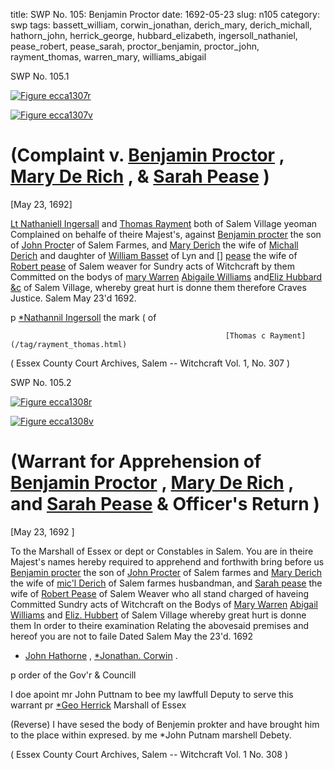 title: SWP No. 105: Benjamin Proctor
date: 1692-05-23
slug: n105
category: swp
tags: bassett_william, corwin_jonathan, derich_mary, derich_michall, hathorn_john, herrick_george, hubbard_elizabeth, ingersoll_nathaniel, pease_robert, pease_sarah, proctor_benjamin, proctor_john, rayment_thomas, warren_mary, williams_abigail




<div markdown class="doc" id="n105.1">

<div class="doc_id">SWP No. 105.1</div>


<span markdown class="figure">[![Figure ecca1307r](archives/ecca/thumb/ecca1307r.jpg)](archives/ecca/large/ecca1307r.jpg)</span>

<span markdown class="figure">[![Figure ecca1307v](archives/ecca/thumb/ecca1307v.jpg)](archives/ecca/large/ecca1307v.jpg)</span>

# (Complaint v. [Benjamin Proctor](/tag/proctor_benjamin.html) , [Mary De Rich](/tag/derich_mary.html) , & [Sarah Pease](/tag/pease_sarah.html) )

[May 23, 1692]

[Lt Nathaniell Ingersall](/tag/ingersoll_nathaniel.html) and [Thomas Rayment](/tag/rayment_thomas.html) both of Salem Village yeoman Complained on behalfe of theire Majest's, against [Benjamin procter](/tag/proctor_benjamin.html) the son of [John Procte](/tag/proctor_john.html)r of Salem Farmes, and [Mary Derich](/tag/derich_mary.html) the wife of [Michall Derich](/tag/derich_michall.html) and daughter of [William Basset](/tag/bassett_william.html) of Lyn and [] [pease](/tag/pease_sarah.html) the wife of [Robert pease](/tag/pease_robert.html) of Salem weaver for Sundry acts of Witchcraft by them Committed on the bodys of [mary Warren](/tag/warren_mary.html) [Abigaile Williams](/tag/williams_abigail.html) and[Eliz Hubbard &c](/tag/hubbard_elizabeth.html) of Salem Village, whereby great hurt is donne them therefore Craves Justice.
Salem  May 23'd 1692. 

p [*Nathannil Ingersoll](/tag/ingersoll_nathaniel.html) the mark ( of 

                                                    [Thomas c Rayment](/tag/rayment_thomas.html) 

( Essex County Court Archives, Salem -- Witchcraft Vol. 1, No. 307 )

</div>



<div markdown class="doc" id="n105.2">

<div class="doc_id">SWP No. 105.2</div>


<span markdown class="figure">[![Figure ecca1308r](archives/ecca/thumb/ecca1308r.jpg)](archives/ecca/large/ecca1308r.jpg)</span>

<span markdown class="figure">[![Figure ecca1308v](archives/ecca/thumb/ecca1308v.jpg)](archives/ecca/large/ecca1308v.jpg)</span>

# (Warrant for Apprehension of [Benjamin Proctor](/tag/proctor_benjamin.html) , [Mary De Rich](/tag/derich_mary.html) , and [Sarah Pease](/tag/pease_sarah.html) & Officer's Return )

[May 23, 1692 ] 

To the Marshall of Essex or dept or Constables  in Salem. 
You are in theire Majest's names hereby required to apprehend and forthwith bring before us [Benjamin procter](/tag/proctor_benjamin.html) the son of [John Procter](/tag/proctor_john.html) of Salem farmes and [Mary Derich](/tag/derich_mary.html) the wife of [mic'l Derich](/tag/derich_michall.html) of Salem farmes husbandman, and [Sarah pease](/tag/pease_sarah.html) the wife of [Robert Pease](/tag/pease_robert.html) of Salem Weaver who all stand charged of haveing Committed Sundry acts of Witchcraft on the Bodys of [Mary Warren](/tag/warren_mary.html) [Abigail Williams](/tag/williams_abigail.html) and [Eliz. Hubbert](/tag/hubbard_elizabeth.html) of Salem Village whereby great hurt is donne them In  order to theire examination Relating the abovesaid premises and hereof you are not to faile Dated Salem May the 23'd. 1692 

* [John Hathorne](/tag/hathorn_john.html) , [*Jonathan. Corwin](/tag/corwin_jonathan.html) .

p order of the Gov'r & Councill 

I doe apoint mr John Puttnam to bee my lawffull Deputy to serve this warrant 
pr [*Geo Herrick](/tag/herrick_george.html) Marshall of Essex

(Reverse) I have sesed the body of Benjemin prokter and have brought him to the place within expresed. 
by me *John Putnam marshell Debety. 

( Essex County Court Archives, Salem -- Witchcraft Vol. 1 No. 308 )


</div>
